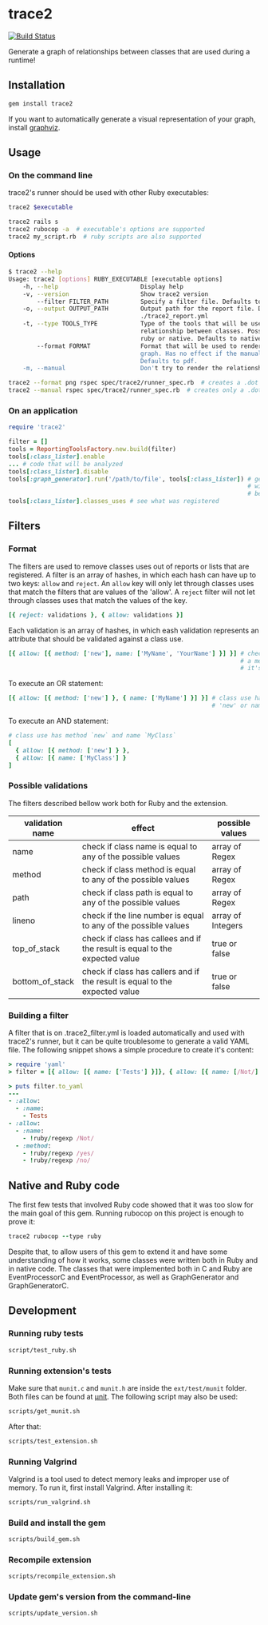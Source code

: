 # trace2

[![Build Status](https://travis-ci.com/rmuntani/trace2.svg?token=gGSbpzs6LoB4NK7r6mp6&branch=master)](https://travis-ci.com/rmuntani/trace2)

Generate a graph of relationships between classes that are used during a runtime!

## Installation

```bash
gem install trace2
```

If you want to automatically generate a visual representation
of your graph, install [graphviz](https://graphviz.org/download/).

## Usage

### On the command line

trace2's runner should be used with other Ruby executables:

```bash
trace2 $executable
```

```bash
trace2 rails s
trace2 rubocop -a  # executable's options are supported
trace2 my_script.rb  # ruby scripts are also supported
```

#### Options

```bash
$ trace2 --help
Usage: trace2 [options] RUBY_EXECUTABLE [executable options]
    -h, --help                       Display help
    -v, --version                    Show trace2 version
        --filter FILTER_PATH         Specify a filter file. Defaults to .trace2.yml
    -o, --output OUTPUT_PATH         Output path for the report file. Defaults to
                                     ./trace2_report.yml
    -t, --type TOOLS_TYPE            Type of the tools that will be used to generate the
                                     relationship between classes. Possible values:
                                     ruby or native. Defaults to native.
        --format FORMAT              Format that will be used to render the relationship's
                                     graph. Has no effect if the manual option is set.
                                     Defaults to pdf.
    -m, --manual                     Don't try to render the relationships graph automatically
```

```bash
trace2 --format png rspec spec/trace2/runner_spec.rb  # creates a .dot file and an image
trace2 --manual rspec spec/trace2/runner_spec.rb  # creates only a .dot file
```

### On an application

```ruby
require 'trace2'

filter = []
tools = ReportingToolsFactory.new.build(filter)
tools[:class_lister].enable
... # code that will be analyzed
tools[:class_lister].disable
tools[:graph_generator].run('/path/to/file', tools[:class_lister]) # generate a .dot file
                                                                   # with the relationships
                                                                   # between classes
tools[:class_lister].classes_uses # see what was registered
```

## Filters

### Format

The filters are used to remove classes uses out of reports or lists that are
registered. A filter is an array of hashes, in which each hash can have up to
two keys: `allow` and `reject`. An `allow` key will only let through classes uses
that match the filters that are values of the 'allow'. A `reject` filter will
not let through classes uses that match the values of the key.

```ruby
[{ reject: validations }, { allow: validations }]
```

Each validation is an array of hashes, in which eash validation represents
an attribute that should be validated against a class use.

```ruby
[{ allow: [{ method: ['new'], name: ['MyName', 'YourName'] }] }] # checks if class has
                                                                 # a methods named new and
                                                                 # it's name is MyName or YourName
```

To execute an OR statement:

```ruby
[{ allow: [{ method: ['new'] }, { name: ['MyName'] }] }] # class use has method
                                                         # 'new' or name 'MyName'
```

To execute an AND statement:
```ruby
# class use has method `new` and name `MyClass`
[
  { allow: [{ method: ['new'] } },
  { allow: [{ name: ['MyClass'] }
]
```

### Possible validations

The filters described bellow work both for Ruby and the extension.

|validation name   | effect                                                                     | possible values  |
|------------------|----------------------------------------------------------------------------|------------------|
| name             | check if class name is equal to any of the possible values                 | array of Regex   |
| method           | check if class method is equal to any of the possible values               | array of Regex   |
| path             | check if class path is equal to any of the possible values                 | array of Regex   |
| lineno           | check if the line number is equal to any of the possible values            | array of Integers|
| top_of_stack     | check if class has callees and if the result is equal to the expected value| true or false    |
| bottom_of_stack  | check if class has callers and if the result is equal to the expected value| true or false    |

### Building a filter

A filter that is on .trace2_filter.yml is loaded automatically and
used with trace2's runner, but it can be quite troublesome to generate
a valid YAML file. The following snippet shows a simple procedure to create
it's content:

```ruby
> require 'yaml'
> filter = [{ allow: [{ name: ['Tests'] }]}, { allow: [{ name: [/Not/] }, { method: [/yes/, /no/] }] }]

> puts filter.to_yaml
---
- :allow:
  - :name:
    - Tests
- :allow:
  - :name:
    - !ruby/regexp /Not/
  - :method:
    - !ruby/regexp /yes/
    - !ruby/regexp /no/
```

## Native and Ruby code

The first few tests that involved Ruby code showed that it was too slow for
the main goal of this gem. Running rubocop on this project is enough to prove
it:

```ruby
trace2 rubocop --type ruby
```

Despite that, to allow users of this gem to extend it and have some understanding
of how it works, some classes were written both in Ruby and in native code. The
classes that were implemented both in C and Ruby are EventProcessorC and EventProcessor,
as well as GraphGenerator and GraphGeneratorC.

## Development

### Running ruby tests

```bash
script/test_ruby.sh
```

### Running extension's tests

Make sure that `munit.c` and `munit.h` are inside the `ext/test/munit` folder.
Both files can be found at [µnit](https://github.com/nemequ/munit). The
following script may also be used:

```bash
scripts/get_munit.sh
```

After that:

```bash
scripts/test_extension.sh
```

### Running Valgrind

Valgrind is a tool used to detect memory leaks and improper use of memory. To run
it, first install Valgrind. After installing it:

```bash
scripts/run_valgrind.sh
```

### Build and install the gem

```bash
scripts/build_gem.sh
```

### Recompile extension

```bash
scripts/recompile_extension.sh
```

### Update gem's version from the command-line

```bash
scripts/update_version.sh
```
